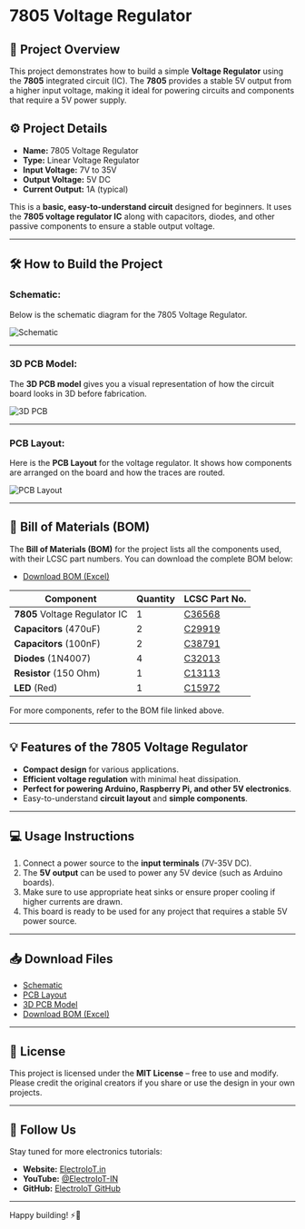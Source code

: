 # 7805 Voltage Regulator

## 🚀 Project Overview

This project demonstrates how to build a simple **Voltage Regulator** using the **7805** integrated circuit (IC). The **7805** provides a stable 5V output from a higher input voltage, making it ideal for powering circuits and components that require a 5V power supply.

## ⚙️ Project Details

- **Name:** 7805 Voltage Regulator
- **Type:** Linear Voltage Regulator
- **Input Voltage:** 7V to 35V
- **Output Voltage:** 5V DC
- **Current Output:** 1A (typical)

This is a **basic, easy-to-understand circuit** designed for beginners. It uses the **7805 voltage regulator IC** along with capacitors, diodes, and other passive components to ensure a stable output voltage.

---

## 🛠️ How to Build the Project

### **Schematic:**
Below is the schematic diagram for the 7805 Voltage Regulator.

![Schematic](https://github.com/ElectroIoT/EasyEDA-Tutorial-Project/blob/main/7805-Voltage-Regulator/Schematic.png)

---

### **3D PCB Model:**

The **3D PCB model** gives you a visual representation of how the circuit board looks in 3D before fabrication.

![3D PCB](https://github.com/ElectroIoT/EasyEDA-Tutorial-Project/blob/main/7805-Voltage-Regulator/3D_PCB.png)

---

### **PCB Layout:**

Here is the **PCB Layout** for the voltage regulator. It shows how components are arranged on the board and how the traces are routed.

![PCB Layout](https://github.com/ElectroIoT/EasyEDA-Tutorial-Project/blob/main/7805-Voltage-Regulator/pcb.PNG)

---

## 🔧 Bill of Materials (BOM)

The **Bill of Materials (BOM)** for the project lists all the components used, with their LCSC part numbers. You can download the complete BOM below:

- [Download BOM (Excel)](https://github.com/ElectroIoT/EasyEDA-Tutorial-Project/blob/main/7805-Voltage-Regulator/BOM_7805-Voltage-Regulator.xlsx)

| Component | Quantity | LCSC Part No. |
|-----------|----------|---------------|
| **7805** Voltage Regulator IC | 1 | [C36568](https://lcsc.com/product-detail/Voltage-Regulator-IC_C36568.html) |
| **Capacitors** (470uF) | 2 | [C29919](https://lcsc.com/product-detail/Capacitors_C29919.html) |
| **Capacitors** (100nF) | 2 | [C38791](https://lcsc.com/product-detail/Capacitors_C38791.html) |
| **Diodes** (1N4007) | 4 | [C32013](https://lcsc.com/product-detail/Diodes_C32013.html) |
| **Resistor** (150 Ohm) | 1 | [C13113](https://lcsc.com/product-detail/Resistors_C13113.html) |
| **LED** (Red) | 1 | [C15972](https://lcsc.com/product-detail/LED_C15972.html) |

For more components, refer to the BOM file linked above.

---

## 💡 Features of the 7805 Voltage Regulator

- **Compact design** for various applications.
- **Efficient voltage regulation** with minimal heat dissipation.
- **Perfect for powering Arduino, Raspberry Pi, and other 5V electronics**.
- Easy-to-understand **circuit layout** and **simple components**.

---

## 💻 Usage Instructions

1. Connect a power source to the **input terminals** (7V-35V DC).
2. The **5V output** can be used to power any 5V device (such as Arduino boards).
3. Make sure to use appropriate heat sinks or ensure proper cooling if higher currents are drawn.
4. This board is ready to be used for any project that requires a stable 5V power source.

---

## 📥 Download Files

- [Schematic](https://github.com/ElectroIoT/EasyEDA-Tutorial-Project/blob/main/7805-Voltage-Regulator/Schematic.png)
- [PCB Layout](https://github.com/ElectroIoT/EasyEDA-Tutorial-Project/blob/main/7805-Voltage-Regulator/pcb.PNG)
- [3D PCB Model](https://github.com/ElectroIoT/EasyEDA-Tutorial-Project/blob/main/7805-Voltage-Regulator/3D_PCB.png)
- [Download BOM (Excel)](https://github.com/ElectroIoT/EasyEDA-Tutorial-Project/blob/main/7805-Voltage-Regulator/BOM_7805-Voltage-Regulator.xlsx)

---

## 📝 License

This project is licensed under the **MIT License** – free to use and modify. Please credit the original creators if you share or use the design in your own projects.

---

## 📢 Follow Us

Stay tuned for more electronics tutorials:

- **Website:** [ElectroIoT.in](https://electroiot.in)
- **YouTube:** [@ElectroIoT-IN](https://www.youtube.com/@ElectroIoT-IN)
- **GitHub:** [ElectroIoT GitHub](https://github.com/ElectroIoT)

---

Happy building! ⚡🔧
